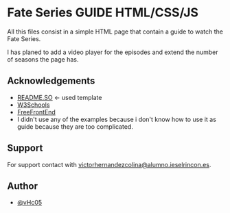 
# Fate Series GUIDE HTML/CSS/JS

All this files consist in a simple HTML page that contain a guide to watch the Fate Series.

I has planed to add a video player for the episodes and extend the number of seasons the page has.
## Acknowledgements

 - [README.SO](https://readme.so) <- used template
 - [W3Schools](https://www.w3schools.com/)
 - [FreeFrontEnd](https://freefrontend.com/css-hover-effects/)
 - I didn't use any of the examples because i don't know how to use it as guide because they are too complicated.

## Support

For support contact with victorhernandezcolina@alumno.ieselrincon.es.


## Author

- [@vHc05](https://github.com/vHc05)

